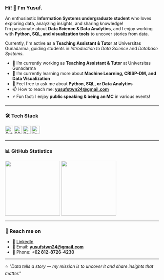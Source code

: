 ### Hi! 👋 I'm Yusuf.

An enthusiastic **Information Systems undergraduate student** who loves exploring data, analyzing insights, and sharing knowledge!  
I’m passionate about **Data Science & Data Analytics**, and I enjoy working with **Python, SQL, and visualization tools** to uncover stories from data.  

Currently, I'm active as a **Teaching Assistant & Tutor** at Universitas Gunadarma, guiding students in *Introduction to Data Science* and *Database Systems*.  

- 🔭 I’m currently working as **Teaching Assistant & Tutor** at Universitas Gunadarma  
- 🌱 I’m currently learning more about **Machine Learning, CRISP-DM, and Data Visualization**  
- 💬 Feel free to ask me about **Python, SQL, or Data Analytics**  
- 📫 How to reach me: **yusufstwn24@gmail.com**  
- ⚡ Fun fact: I enjoy **public speaking & being an MC** in various events!  

---

### 🛠️ Tech Stack
<a href="#"><img align="left" alt="Python" title="Python" width="26px" src="https://cdn-icons-png.flaticon.com/512/5968/5968350.png" /></a>
<a href="#"><img align="left" alt="SQL" title="SQL" width="26px" src="https://cdn-icons-png.flaticon.com/512/4248/4248443.png" /></a>
<a href="#"><img align="left" alt="Power BI" title="Power BI" width="26px" src="https://cdn.worldvectorlogo.com/logos/power-bi.svg" /></a>
<a href="#"><img align="left" alt="Excel" title="Excel" width="26px" src="https://cdn-icons-png.flaticon.com/512/732/732220.png" /></a>
<br>
<br>

---

### 📊 GitHub Statistics
<p align="left">
  <img height="180em" src="https://github-readme-stats-eight-theta.vercel.app/api?username=suffff21&show_icons=true&theme=algolia&include_all_commits=true&count_private=true"/>
  <img height="180em" src="https://github-readme-stats-eight-theta.vercel.app/api/top-langs/?username=suffff21&layout=compact&langs_count=8&theme=algolia"/>
</p>

---

### 🤝 Reach me on
- 💼 [LinkedIn](https://linkedin.com/in/yusufsetiawan)  
- 📧 Email: **yusufstwn24@gmail.com**  
- 📱 Phone: **+62 812-8726-4230**  

---
⭐️ *"Data tells a story — my mission is to uncover it and share insights that matter."*
